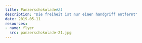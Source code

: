 ```yaml
---
title: Panzerschokolade#21
description: "Die freiheit ist nur einen handgriff entfernt"
date: 2019-05-11
resources:
- name: flyer
  src: panzerschokolade-21.jpg
---
```

